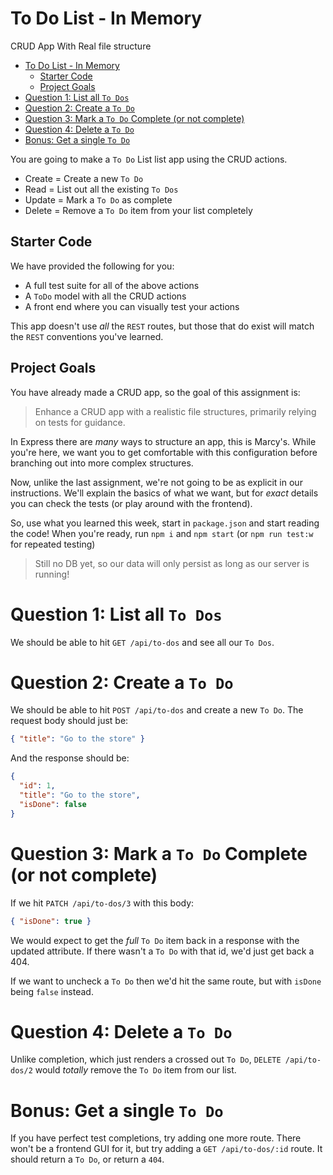 # To Do List - In Memory
CRUD App With Real file structure

- [To Do List - In Memory](#to-do-list---in-memory)
  - [Starter Code](#starter-code)
  - [Project Goals](#project-goals)
- [Question 1: List all `To Dos`](#question-1-list-all-to-dos)
- [Question 2: Create a `To Do`](#question-2-create-a-to-do)
- [Question 3: Mark a `To Do` Complete (or not complete)](#question-3-mark-a-to-do-complete-or-not-complete)
- [Question 4: Delete a `To Do`](#question-4-delete-a-to-do)
- [Bonus: Get a single `To Do`](#bonus-get-a-single-to-do)


You are going to make a `To Do` List list app using the CRUD actions.

- Create = Create a new `To Do`
- Read = List out all the existing `To Dos`
- Update = Mark a `To Do` as complete
- Delete = Remove a `To Do` item from your list completely

## Starter Code
We have provided the following for you:
- A full test suite for all of the above actions
- A `ToDo` model with all the CRUD actions
- A front end where you can visually test your actions

This app doesn't use *all* the `REST` routes, but those that do exist will match the `REST` conventions you've learned.

## Project Goals
You have already made a CRUD app, so the goal of this assignment is:

 > Enhance a CRUD app with a realistic file structures, primarily relying on tests for guidance.

In Express there are *many* ways to structure an app, this is Marcy's. While you're here, we want you to get comfortable with this configuration before branching out into more complex structures.

Now, unlike the last assignment, we're not going to be as explicit in our instructions. We'll explain the basics of what we want, but for *exact* details you can check the tests (or play around with the frontend).

So, use what you learned this week, start in `package.json` and start reading the code! When you're ready, run `npm i` and `npm start` (or `npm run test:w` for repeated testing)

> Still no DB yet, so our data will only persist as long as our server is running!

# Question 1: List all `To Dos`
We should be able to hit `GET /api/to-dos` and see all our `To Dos`.

# Question 2: Create a `To Do`
We should be able to hit `POST /api/to-dos` and create a new `To Do`. The request body should just be:

```json
{ "title": "Go to the store" }
```

And the response should be:
```json
{
  "id": 1,
  "title": "Go to the store",
  "isDone": false
}
```

# Question 3: Mark a `To Do` Complete (or not complete)
If we hit `PATCH /api/to-dos/3` with this body:

```json
{ "isDone": true }
```

We would expect to get the *full* `To Do` item back in a response with the updated attribute. If there wasn't a `To Do` with that id, we'd just get back a 404.

If we want to uncheck a `To Do` then we'd hit the same route, but with `isDone` being `false` instead.

# Question 4: Delete a `To Do`
Unlike completion, which just renders a crossed out `To Do`, `DELETE /api/to-dos/2` would *totally* remove the `To Do` item from our list.

# Bonus: Get a single `To Do`
If you have perfect test completions, try adding one more route. There won't be a frontend GUI for it, but try adding a `GET /api/to-dos/:id` route. It should return a `To Do`, or return a `404`.
